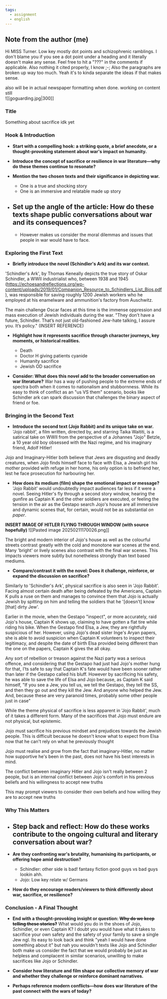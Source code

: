```yaml
---
tags:
  - assignment
  - english
---
```

## Note from the author (me)
Hi MISS Turner. Low key mostly dot points and schizophrenic ramblings. I don't blame you if you see a dot point under a heading and it literally doesn't make any sense. Feel free to hit a "???" in the comments if applicable. Also nothing it cited properly, I know ;-; 
Also the paragraphs are broken up way too much. Yeah it's to kinda separate the ideas if that makes sense.

also will be in actual newspaper formatting when done. working on content still
<br>
![[goguarding.jpg|300]]

### Title

Something about sacrifice idk yet

### Hook & Introduction

*   **Start with a compelling hook: a striking quote, a brief anecdote, or a thought-provoking statement about war's impact on humanity.**


*   **Introduce the concept of sacrifice or resilience in war literature—why do these themes continue to resonate?**


*   **Mention the two chosen texts and their significance in depicting war.**
	- One is a true and shocking story
	- One is an immersive and relatable made up story

*   **Set up the angle of the article: How do these texts shape public conversations about war and its consequences?**
	- 
	- However makes us consider the moral dilemmas and issues that people in war would have to face. 

### Exploring the First Text

*   **Briefly introduce the novel (Schindler's Ark) and its war context.**

'Schindler's Ark', by Thomas Keneally depicts the true story of Oskar Schindler, a WWII industrialist who, between 1938 and 1945 (https://echoesandreflections.org/wp-content/uploads/2019/01/Companion_Resource_to_Schindlers_List_Bios.pdf), was responsible for saving roughly 1200 Jewish workers who he employed at his enamelware and ammunition's factory from Auschwitz.


The main challenge Oscar faces at this time is the immense oppression and mass execution of Jewish individuals during the war. "They don’t have a future, Schindler. That’s not just old-fashioned Jew-hate talking, I assure you. It’s policy." (INSERT REFERENCE)

*   **Highlight how it represents sacrifice through character journeys, key moments, or historical realities.**
	- Death
	- Doctor H giving patients cyanide
	- Humanity sacrifice
	- Jewish OD sacrifice


*   **Consider: What does this novel add to the broader conversation on war literature?**
War has a way of pushing people to the extreme ends of spectra both when it comes to nationalism and stubbornness. While its easy to think of conflict as an "us VS them" scenario, books like Schindler ark can spark discussion that challenges the binary aspect of friend or foe.

### Bringing in the Second Text

*   **Introduce the second text (Jojo Rabbit) and its unique take on war.**
 'Jojo rabbit', a film written, directed by, and starring Taika Waititi, is a satirical take on WWII from the perspective of a Johannes "Jojo" Betzle, a 10 year old  boy obsessed with the Nazi regime, and his imaginary friend, Adolf Hitler!

 Jojo and Imaginary-Hitler both believe that Jews are disgusting and deadly creatures, when Jojo finds himself face to face with Elsa, a Jewish girl his mother provided with refuge in her home, his only option is to befriend her, lest he face prosecution for harbouring her. 
	


*   **How does its medium (film) shape the emotional impact or message?**
'Jojo Rabbit' would undoubtedly impact audiences far less if it were a novel. Seeing Hitler's fly through a second story window, hearing the gunfire as Captain K and the other soldiers are executed, or feeling the tension in the air as the Gestapo search Jojo's house are all immersive and dynamic scenes that, for certain, would not be as substantial *on paper*.

**INSERT IMAGE OF HITLER FLYING THROUGH WINDOW (with source hopefully)**
![[Pasted image 20250211170026.png]]
	
 The bright and modern interior of Jojo's house as well as the colourful streets contrast greatly with the cold and monotone war scenes at the end. Many 'bright' or lively scenes also contrast with the final war scenes. This impacts viewers more subtly but nonetheless strongly than text based mediums. 


*   **Compare/contrast it with the novel: Does it challenge, reinforce, or expand the discussion on sacrifice?**

Similarly to 'Schindler's Ark', physical sacrifice is also seen in 'Jojo Rabbit'. Facing almost certain death after being defeated by the Americans, Captain K pulls a ruse on them and manages to convince them that Jojo is actually Jewish by spitting on him and telling the soldiers that he '$[$doesn't$]$ know $[$that$]$ dirty Jew'. 


Earlier in the movie, when the Gestapo "inspect", or more accurately, raid Jojo's house, Captain K shows up, claiming to have gotten a flat tire while riding his bike. When the Gestapo find Elsa, a Jew, they are rightfully suspicious of her. However, using Jojo's dead sister Inge's Aryan papers, she is able to avoid suspicion when Captain K volunteers to inspect their legitimacy, and despite the date of birth Elsa provided being different than the one on the papers, Captain K gives the all okay. 

Any sort of rebellion or treason against the Nazi party was a serious offence, and considering that the Gestapo had just had Jojo's mother hung for that, I'ts safe to say that Captain K's fate would have been sooner rather than later if the Gestapo called his bluff. 
However by sacrificing his safety, he was able to save the life of Elsa and Jojo because, as Captain K said himself, "If you see a Jew, you tell us, we tell the Gestapo, they tell the SS, and then they go out and they kill the Jew. And anyone who helped the Jew. And, because these are very paranoid times, probably some other people just in case"


While the theme physical of sacrifice is less apparent in 'Jojo Rabbit', much of it takes a different form. Many of the sacrifices that Jojo must endure are not physical, but epistemic.

Jojo must sacrifice his previous mindset and prejudices towards the Jewish people. This is difficult because he doesn't know what to expect from Elsa now that he can't rely on what he previously thought

Jojo must realise and grow from the fact that imaginary-Hitler, no matter how supportive he's been in the past, does not have his best interests in mind. 

The conflict between imaginary Hitler and Jojo isn't really between 2 people, but is an internal conflict between Jojo's comfort in his previous beliefs and his willingness to accept new truths

 This may prompt viewers to consider their own beliefs and how willing they are to accept new truths 



### Why This Matters

*   **Step back and reflect: How do these works contribute to the ongoing cultural and literary conversation about war?**
	- 


*   **Are they confronting war's brutality, humanising its participants, or offering hope amid destruction?**
    *   Schindler: other side is bad! fantasy fiction good guys vs bad guys lookin ahh.
    *   Jojo: Low key relate w/ Germans


*   **How do they encourage readers/viewers to think differently about war, sacrifice, or resilience?**


### Conclusion - A Final Thought

*   **End with a thought-provoking insight or question: ~~Why do we keep telling these stories?~~**
What would you do in the shoes of Jojo, Schindler, or even Captain K?
	 I doubt you would have what it takes to sacrifice your own safety and the safety of your family to save a single Jew ngl.
	Its easy to look back and think "yeah I would have done something about it" but nah you wouldn't 
	texts like Jojo and Schindler both make us consider the fact that we would probably be just as helpless and complacent in similar scenarios, unwilling to make sacrifices like Jojo or Schindler. 

*   **Consider how literature and film shape our collective memory of war and whether they challenge or reinforce dominant narratives.**


*   **Perhaps reference modern conflicts—how does war literature of the past connect with the wars of today?**